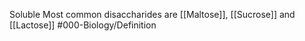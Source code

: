 Soluble
Most common disaccharides are [[Maltose]], [[Sucrose]] and [[Lactose]]
#000-Biology/Definition 